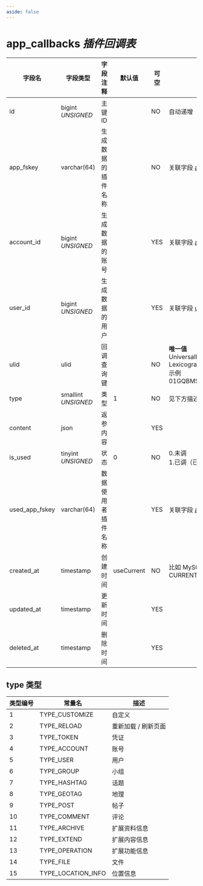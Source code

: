 ```yaml
---
aside: false
---
```


# app_callbacks *插件回调表*

| 字段名 | 字段类型 | 字段注释 | 默认值 | 可空 | 备注 |
| --- | --- | --- | --- | --- | --- |
| id | bigint *UNSIGNED* | 主键 ID |  | NO | 自动递增 |
| app_fskey | varchar(64) | 生成数据的插件名称 |  | NO | 关联字段 [apps->fskey](../apps/apps.md) |
| account_id | bigint *UNSIGNED* | 生成数据的账号 |  | YES | 关联字段 [accounts->id](../accounts/accounts.md) |
| user_id | bigint *UNSIGNED* | 生成数据的用户 |  | YES | 关联字段 [users->id](../users/users.md) |
| ulid | ulid | 回调查询键 |  | NO | **唯一值**<br>Universally Unique Lexicographically Sortable Identifier<br>示例 01GQBMS8BBTCKTT7B0T3EER8XR |
| type | smallint *UNSIGNED* | 类型 | 1 | NO | 见下方描述 |
| content | json | 返参内容 |  | YES |  |
| is_used | tinyint *UNSIGNED* | 状态 | 0 | NO | 0.未调<br>1.已调（已使用） |
| used_app_fskey | varchar(64) | 数据使用者插件名称 |  | YES | 关联字段 [apps->fskey](../apps/apps.md) |
| created_at | timestamp | 创建时间 | useCurrent | NO | 比如 MySQL 默认值为 CURRENT_TIMESTAMP |
| updated_at | timestamp | 更新时间 |  | YES |  |
| deleted_at | timestamp | 删除时间 |  | YES |  |

## type 类型

| 类型编号 | 常量名 | 描述 |
| --- | --- | --- |
| 1 | TYPE_CUSTOMIZE | 自定义 |
| 2 | TYPE_RELOAD | 重新加载 / 刷新页面 |
| 3 | TYPE_TOKEN | 凭证 |
| 4 | TYPE_ACCOUNT | 账号 |
| 5 | TYPE_USER | 用户 |
| 6 | TYPE_GROUP | 小组 |
| 7 | TYPE_HASHTAG | 话题 |
| 8 | TYPE_GEOTAG | 地理 |
| 9 | TYPE_POST | 帖子 |
| 10 | TYPE_COMMENT | 评论 |
| 11 | TYPE_ARCHIVE | 扩展资料信息 |
| 12 | TYPE_EXTEND | 扩展内容信息 |
| 13 | TYPE_OPERATION | 扩展功能信息 |
| 14 | TYPE_FILE | 文件 |
| 15 | TYPE_LOCATION_INFO | 位置信息 |
